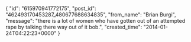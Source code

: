  {
   "id": "615970941772175",
   "post_id": "462493170453287_480677688634835",
   "from_name": "Brian Burgi",
   "message": "there is a lot of women who have gotten out of an attempted rape by talking there way out of it bob.",
   "created_time": "2014-01-24T04:22:23+0000"
 }
